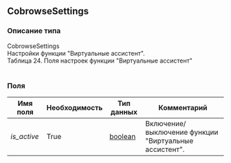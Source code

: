 
## CobrowseSettings

### Описание типа
CobrowseSettings<br/>Настройки функции "Виртуальные ассистент".<br/>Таблица 24. Поля настроек функции "Виртуальные ассистент"<br/><br/>
### Поля

| Имя поля | Необходимость | Тип данных | Комментарий |
|---|---|---|---|
|*is_active*|True|[boolean](/docs/types/boolean.md)|Включение/выключение функции "Виртуальные ассистент".<br/>|
